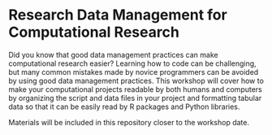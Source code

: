 # Research Data Management for Computational Research

Did you know that good data management practices can make computational research easier? Learning how to code can be challenging, but many common mistakes made by novice programmers can be avoided by using good data management practices. This workshop will cover how to make your computational projects readable by both humans and computers by organizing the script and data files in your project and formatting tabular data so that it can be easily read by R packages and Python libraries.

Materials will be included in this repository closer to the workshop date. 
